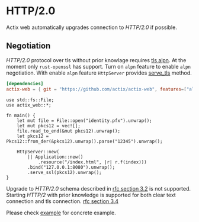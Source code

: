# HTTP/2.0

Actix web automatically upgrades connection to *HTTP/2.0* if possible.

## Negotiation

*HTTP/2.0* protocol over tls without prior knowlage requires
[tls alpn](https://tools.ietf.org/html/rfc7301). At the moment only
`rust-openssl` has support. Turn on `alpn` feature to enable `alpn` negotiation.
With enable `alpn` feature `HttpServer` provides
[serve_tls](../actix_web/struct.HttpServer.html#method.serve_tls) method.

```toml
[dependencies]
actix-web = { git = "https://github.com/actix/actix-web", features=["alpn"] }
```

```rust,ignore
use std::fs::File;
use actix_web::*;

fn main() {
    let mut file = File::open("identity.pfx").unwrap();
    let mut pkcs12 = vec![];
    file.read_to_end(&mut pkcs12).unwrap();
    let pkcs12 = Pkcs12::from_der(&pkcs12).unwrap().parse("12345").unwrap();

    HttpServer::new(
        || Application::new()
            .resource("/index.html", |r| r.f(index)))
        .bind("127.0.0.1:8080").unwrap();
        .serve_ssl(pkcs12).unwrap();
}
```

Upgrade to *HTTP/2.0* schema described in
[rfc section 3.2](https://http2.github.io/http2-spec/#rfc.section.3.2) is not supported.
Starting *HTTP/2* with prior knowledge is supported for both clear text connection
and tls connection. [rfc section 3.4](https://http2.github.io/http2-spec/#rfc.section.3.4)

Please check [example](https://github.com/actix/actix-web/tree/master/examples/tls) 
for concrete example.
